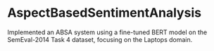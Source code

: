 # AspectBasedSentimentAnalysis
Implemented an ABSA system using a fine-tuned BERT model on the SemEval-2014 Task 4 dataset, focusing on the Laptops domain.
